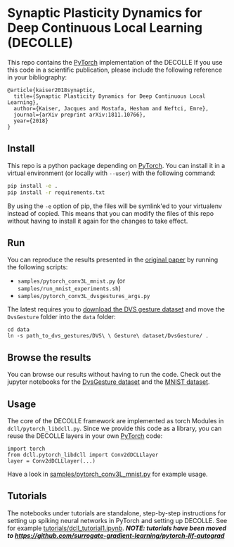 ﻿# Synaptic Plasticity Dynamics for Deep Continuous Local Learning (DECOLLE)

This repo contains the [PyTorch](https://pytorch.org/) implementation of the DECOLLE
If you use this code in a scientific publication, please include the following reference in your bibliography:

```
@article{kaiser2018synaptic,
  title={Synaptic Plasticity Dynamics for Deep Continuous Local Learning},
  author={Kaiser, Jacques and Mostafa, Hesham and Neftci, Emre},
  journal={arXiv preprint arXiv:1811.10766},
  year={2018}
}
```

## Install

This repo is a python package depending on [PyTorch](https://pytorch.org/).
You can install it in a virtual environment (or locally with `--user`) with the following command:

```bash
pip install -e .
pip install -r requirements.txt
```

By using the `-e` option of pip, the files will be symlink'ed to your virtualenv instead of copied.
This means that you can modify the files of this repo without having to install it again for the changes to take effect.

## Run

You can reproduce the results presented in the [original paper](https://arxiv.org/abs/1811.10766) by running the following scripts:

* `samples/pytorch_conv3L_mnist.py` (or `samples/run_mnist_experiments.sh`)
* `samples/pytorch_conv3L_dvsgestures_args.py`

The latest requires you to [download the DVS gesture dataset](http://research.ibm.com/dvsgesture/) and move the `DvsGesture` folder into the `data` folder:

```
cd data
ln -s path_to_dvs_gestures/DVS\ \ Gesture\ dataset/DvsGesture/ .
```
## Browse the results

You can browse our results without having to run the code.
Check out the jupyter notebooks for the [DvsGesture dataset](notebooks/plot_dvs_gestures.ipynb) and the [MNIST dataset](notebooks/plot_mnist.ipynb).

## Usage

The core of the DECOLLE framework are implemented as torch Modules in `dcll/pytorch_libdcll.py`.
Since we provide this code as a library, you can reuse the DECOLLE layers in your own [PyTorch](https://pytorch.org/) code:

```
import torch
from dcll.pytorch_libdcll import Conv2dDCLLlayer
layer = Conv2dDCLLlayer(...)
```

Have a look in [samples/pytorch_conv3L_mnist.py](samples/pytorch_conv3L_mnist.py) for example usage.

## Tutorials

The notebooks under tutorials are standalone, step-by-step instructions for setting up spiking neural networks in PyTorch and setting up DECOLLE. See for example [tutorials/dcll_tutorial1.ipynb](tutorials/dcll_tutorial1.ipynb).
***NOTE: tutorials have been moved to https://github.com/surrogate-gradient-learning/pytorch-lif-autograd***
